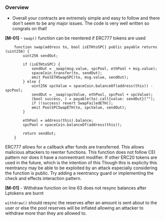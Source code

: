 ### Overview

- Overall your contracts are extremely simple and easy to follow and there don't seem to be any major issues. The code is very well written so congrats on that!

**[M-01]** - `swap()` function can be reentered if ERC777 tokens are used

```
    function swap(address to, bool isETHtoSPC) public payable returns (uint256) {
        uint256 sendOut;

        if (isETHtoSPC) {
            sendOut = _swap(msg.value, spcPool, ethPool + msg.value);
            spaceCoin.transfer(to, sendOut);
            emit PoolETHSwapSPC(to, msg.value, sendOut);
        } else {
            uint256 spcValue = spaceCoin.balanceOf(address(this)) - spcPool;
            sendOut = _swap(spcValue, ethPool, spcPool + spcValue);
            (bool success, ) = payable(to).call{value: sendOut}(""); 
            if (!success) revert SwapFailedETH();
            emit PoolSPCSwapETH(to, spcValue, sendOut);
        }

        ethPool = address(this).balance;
        spcPool = spaceCoin.balanceOf(address(this));

        return sendOut;
    }
```

ERC777 allows for a callback after funds are transferred. This allows malicious attackers to reenter functions. This function does not follow CEI pattern nor does it have a nonreentrant modifier. If other ERC20 tokens are used in the future, which is the intention of this Though this is explicity this reentrancy may be able to be exploited by an attack especially considering the function is public. Try adding a reentrancy guard or implementing the check and effects interaction pattern.

**[M-01]** - Withdraw function on line 63 does not resync balances after Lptokens are burnt

`withdraw()` should resync the reserves after an amount is sent about to the user or else the pool reserves will be inflated allowing an attacker to withdraw more than they are allowed to.
